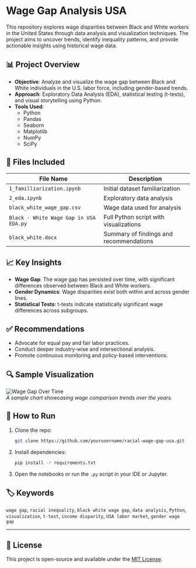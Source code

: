 
# Wage Gap Analysis USA

This repository explores wage disparities between Black and White workers in the United States through data analysis and visualization techniques. The project aims to uncover trends, identify inequality patterns, and provide actionable insights using historical wage data.

## 📊 Project Overview

- **Objective**: Analyze and visualize the wage gap between Black and White individuals in the U.S. labor force, including gender-based trends.
- **Approach**: Exploratory Data Analysis (EDA), statistical testing (t-tests), and visual storytelling using Python.
- **Tools Used**: 
  - Python
  - Pandas
  - Seaborn
  - Matplotlib
  - NumPy
  - SciPy

## 📁 Files Included

| File Name                        | Description |
|----------------------------------|-------------|
| `1_familliarization.ipynb`       | Initial dataset familiarization |
| `2_eda.ipynb`                    | Exploratory data analysis |
| `black_white_wage_gap.csv`       | Wage data used for analysis |
| `Black - White Wage Gap in USA EDA.py` | Full Python script with visualizations |
| `black_white.docx`               | Summary of findings and recommendations |

## 📈 Key Insights

- **Wage Gap**: The wage gap has persisted over time, with significant differences observed between Black and White workers.
- **Gender Dynamics**: Wage disparities exist both within and across gender lines.
- **Statistical Tests**: t-tests indicate statistically significant wage differences across subgroups.

## ✅ Recommendations

- Advocate for equal pay and fair labor practices.
- Conduct deeper industry-wise and intersectional analysis.
- Promote continuous monitoring and policy-based interventions.

## 🔍 Sample Visualization

![Wage Gap Over Time](https://github.com/SaurabhSSB/wage-gap-analysis-usa/blob/main/Wage%20Comparison.png)  
*A sample chart showcasing wage comparison trends over the years.*

## 📌 How to Run

1. Clone the repo:
   ```bash
   git clone https://github.com/yourusername/racial-wage-gap-usa.git
   ```
2. Install dependencies:
   ```bash
   pip install -r requirements.txt
   ```
3. Open the notebooks or run the `.py` script in your IDE or Jupyter.

## 🏷️ Keywords

`wage gap`, `racial inequality`, `black white wage gap`, `data analysis`, `Python`, `visualization`, `t-test`, `income disparity`, `USA labor market`, `gender wage gap`

---

## 📄 License

This project is open-source and available under the [MIT License](LICENSE).
